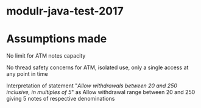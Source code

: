 # modulr-java-test-2017

Assumptions made
================
No limit for ATM notes capacity

No thread safety concerns for ATM, isolated use, only a single access at any point in time

Interpretation of statement "*Allow withdrawals between 20 and 250 inclusive, in multiples of 5*" as
Allow withdrawal range between 20 and 250 giving 5 notes of respective denominations
